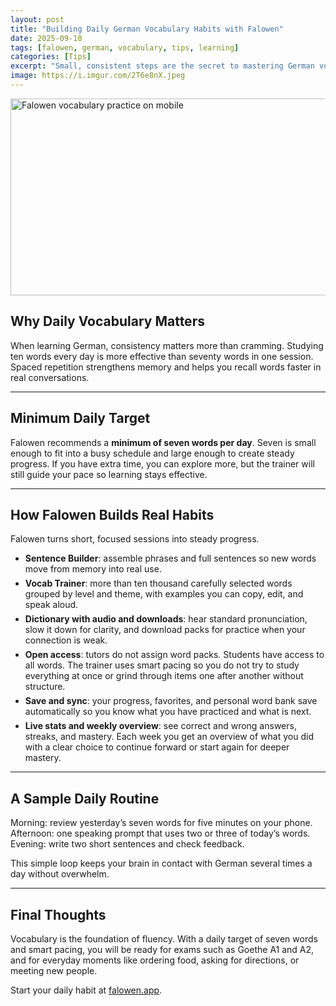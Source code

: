 ```yaml
---
layout: post
title: "Building Daily German Vocabulary Habits with Falowen"
date: 2025-09-10
tags: [falowen, german, vocabulary, tips, learning]
categories: [Tips]
excerpt: "Small, consistent steps are the secret to mastering German vocabulary. Learn how Falowen helps you build habits that last."
image: https://i.imgur.com/2T6e8nX.jpeg
---
```


<style>
.feature-list li{margin:6px 0}
</style>

<img src="https://i.imgur.com/2T6e8nX.jpeg" alt="Falowen vocabulary practice on mobile" loading="lazy" width="560" height="315" class="post-img">

## Why Daily Vocabulary Matters

When learning German, consistency matters more than cramming. Studying ten words every day is more effective than seventy words in one session. Spaced repetition strengthens memory and helps you recall words faster in real conversations.

<hr/>

## Minimum Daily Target

Falowen recommends a **minimum of seven words per day**. Seven is small enough to fit into a busy schedule and large enough to create steady progress. If you have extra time, you can explore more, but the trainer will still guide your pace so learning stays effective.

<hr/>

## How Falowen Builds Real Habits

Falowen turns short, focused sessions into steady progress.

<ul class="feature-list">
  <li><strong>Sentence Builder</strong>: assemble phrases and full sentences so new words move from memory into real use.</li>
  <li><strong>Vocab Trainer</strong>: more than ten thousand carefully selected words grouped by level and theme, with examples you can copy, edit, and speak aloud.</li>
  <li><strong>Dictionary with audio and downloads</strong>: hear standard pronunciation, slow it down for clarity, and download packs for practice when your connection is weak.</li>
  <li><strong>Open access</strong>: tutors do not assign word packs. Students have access to all words. The trainer uses smart pacing so you do not try to study everything at once or grind through items one after another without structure.</li>
  <li><strong>Save and sync</strong>: your progress, favorites, and personal word bank save automatically so you know what you have practiced and what is next.</li>
  <li><strong>Live stats and weekly overview</strong>: see correct and wrong answers, streaks, and mastery. Each week you get an overview of what you did with a clear choice to continue forward or start again for deeper mastery.</li>
</ul>

<hr/>

## A Sample Daily Routine

Morning: review yesterday’s seven words for five minutes on your phone.  
Afternoon: one speaking prompt that uses two or three of today’s words.  
Evening: write two short sentences and check feedback.

This simple loop keeps your brain in contact with German several times a day without overwhelm.

<hr/>

## Final Thoughts

Vocabulary is the foundation of fluency. With a daily target of seven words and smart pacing, you will be ready for exams such as Goethe A1 and A2, and for everyday moments like ordering food, asking for directions, or meeting new people.

Start your daily habit at [falowen.app](https://falowen.app).
